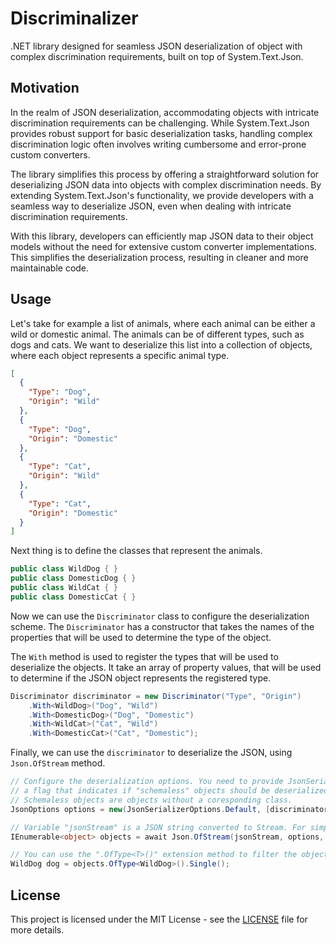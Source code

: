 # Discriminalizer

.NET library designed for seamless JSON deserialization of object with complex discrimination requirements, built on top
of System.Text.Json.

## Motivation

In the realm of JSON deserialization, accommodating objects with intricate discrimination requirements can be
challenging. While System.Text.Json provides robust support for basic deserialization tasks, handling complex
discrimination logic often involves writing cumbersome and error-prone custom converters.

The library simplifies this process by offering a straightforward solution for deserializing JSON data into objects with
complex discrimination needs. By extending System.Text.Json's functionality, we provide developers with a seamless way
to deserialize JSON, even when dealing with intricate discrimination requirements.

With this library, developers can efficiently map JSON data to their object models without the need for extensive custom
converter implementations. This simplifies the deserialization process, resulting in cleaner and more maintainable code.

## Usage

Let's take for example a list of animals, where each animal can be either a wild or domestic animal. The animals can be
of different types, such as dogs and cats. We want to deserialize this list into a collection of objects, where each
object represents a specific animal type.

```json
[
  {
    "Type": "Dog",
    "Origin": "Wild"
  },
  {
    "Type": "Dog",
    "Origin": "Domestic"
  },
  {
    "Type": "Cat",
    "Origin": "Wild"
  },
  {
    "Type": "Cat",
    "Origin": "Domestic"
  }
]
```

Next thing is to define the classes that represent the animals.

```csharp
public class WildDog { }
public class DomesticDog { }
public class WildCat { }
public class DomesticCat { }
```

Now we can use the `Discriminator` class to configure the deserialization scheme. The `Discriminator` has a constructor
that takes the names of the properties that will be used to determine the type of the object.

The `With` method is used to register the types that will be used to deserialize the objects. It take an array of
property values, that will be used to determine if the JSON object represents the registered type.

```csharp
Discriminator discriminator = new Discriminator("Type", "Origin")
    .With<WildDog>("Dog", "Wild")
    .With<DomesticDog>("Dog", "Domestic")
    .With<WildCat>("Cat", "Wild")
    .With<DomesticCat>("Cat", "Domestic");
```

Finally, we can use the `discriminator` to deserialize the JSON, using `Json.OfStream` method.

```csharp
// Configure the deserialization options. You need to provide JsonSerializerOptions, a list of discriminators and
// a flag that indicates if "schemaless" objects should be deserialized as well. 
// Schemaless objects are objects without a coresponding class.
JsonOptions options = new(JsonSerializerOptions.Default, [discriminator], false);

// Variable "jsonStream" is a JSON string converted to Stream. For simplicity, it is excluded from this example.
IEnumerable<object> objects = await Json.OfStream(jsonStream, options, CancellationToken.None);

// You can use the ".OfType<T>()" extension method to filter the objects by type.
WildDog dog = objects.OfType<WildDog>().Single();
```

## License

This project is licensed under the MIT License - see the [LICENSE](./LICENSE) file for more details.